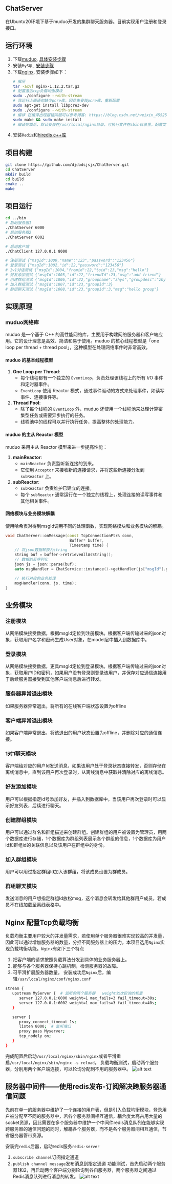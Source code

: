 ## ChatServer
在Ubuntu20环境下基于muduo开发的集群聊天服务器。目前实现用户注册和登录接口。

## 运行环境
1. 下载[muduo](https://drive.google.com/drive/folders/1SljNKGIAdXYYGKfbDJObrwZ6bqBVo_-V?usp=sharing), [具体安装步骤](https://blog.csdn.net/QIANGWEIYUAN/article/details/89023980)
2. 安装`MySQL`, [安装步骤](https://blog.csdn.net/m0_53721382/article/details/128943162)
3. 下载[nginx](https://drive.google.com/drive/folders/1SljNKGIAdXYYGKfbDJObrwZ6bqBVo_-V?usp=sharing), 安装步骤如下：
   ```bash
   # 解压
   tar -axvf nginx-1.12.2.tar.gz
   # 配置激活tcp负载均衡模块
   sudo ./configure --with-stream
   # 我运行上面语句缺少pcre库，因此先安装pcre库，重新配置
   sudo apt-get install libpcre3-dev
   sudo ./configure --with-stream
   # 编译 在编译出现报错问题可以参考博客: https://blog.csdn.net/weixin_45525272/article/details/107794364
   sudo make && sudo make install
   # 编译完成后，默认安装在/usr/local/nginx目录，可执行文件在sbin目录里，配置文件在conf目录里
   ```
4. 安装`Redis`和[hiredis c++库](https://github.com/redis/hiredis)
## 项目构建
```bash
git clone https://github.com/djdodsjsjx/ChatServer.git
cd ChatServer
mkdir build
cd build
cmake ..
make
```

## 项目运行
```bash
cd ../bin
# 启动服务器1
./ChatServer 6000
# 启动服务器2
./ChatServer 6002

# 启动客户端
./ChatClient 127.0.0.1 8000

# 注册测试 {"msgId":1000,"name":"123","password":"123456"}
# 登录测试 {"msgId":1002,"id":22,"password":"123456"}
# 1v1对话测试 {"msgId":1004,"fromid":22,"toid":23,"msg":"hello"}
# 好友添加测试 {"msgId":1005,"id":22,"friendId":23,"msg":"add friend"}
# 创建群组测试 {"msgId":1006,"id":22,"groupname":"zhys","groupdesc":"zhy group"}
# 加入群组测试 {"msgId":1007,"id":23,"groupid":3}
# 群组聊天测试 {"msgId":1008,"id":23,"groupid":3,"msg":"hello group"}
```

## 实现原理
### muduo网络库
muduo 是一个基于 C++ 的高性能网络库，主要用于构建网络服务器和客户端应用。它的设计理念是高效、简洁和易于使用。muduo 的核心线程模型是「one loop per thread + thread pool」，这种模型在处理网络事件时非常高效。

#### muduo 的基本线程模型
1. **One Loop per Thread**:
   - 每个线程都有一个独立的 `EventLoop`，负责处理该线程上的所有 I/O 事件和定时器事件。
   - `EventLoop` 使用 Reactor 模式，通过事件驱动的方式来处理事件，如读写事件、连接事件等。
2. **Thread Pool**:
   - 除了每个线程的 `EventLoop` 外，muduo 还使用一个线程池来处理计算密集型任务或需要异步执行的任务。
   - 线程池中的线程可以并行执行任务，提高整体的处理能力。

#### muduo 的主从 Reactor 模型
muduo 采用主从 Reactor 模型来进一步提高性能：
1. **mainReactor**:
   - `mainReactor` 负责监听新连接的到来。
   - 它使用 `Acceptor` 来接收新的连接请求，并将这些新连接分发到 `subReactor` 上。
2. **subReactor**:
   - `subReactor` 负责维护已建立的连接。
   - 每个 `subReactor` 通常运行在一个独立的线程上，处理连接的读写事件和其他相关事件。

#### 网络模块与业务模块解耦
使用哈希表对得到msgId调用不同的处理函数，实现网络模块和业务模块的解耦。
```cpp
void ChatServer::onMessage(const TcpConnectionPtr& conn, 
                            Buffer* buffer,
                            Timestamp time) {
    // 将json数据转换为string
    string buf = buffer->retrieveAllAsString();
    // 数据的反序列化
    json js = json::parse(buf);
    auto msgHandler = ChatService::instance()->getHandler(js["msgId"].get<int>());

    // 执行对应的业务处理
    msgHandler(conn, js, time);
}
```
## 业务模块
### 注册模块
从网络模块接受数据，根据msgId定位到注册模块。根据客户端传输过来的json对象，获取用户名字和密码生成User对象，在model层中插入到数据库中。
### 登录模块
从网络模块接受数据，更具msgId定位到登录模块。根据客户端传输过来的json对象，获取用户ID和密码，如果用户没有登录则登录该用户，并保存对应通信连接用于后续服务器接受到其他客户端消息后进行转发。
### 服务器异常退出模块
如果服务器异常退出，将所有的在线客户端状态设置为offline
### 客户端异常退出模块
如果客户端异常退出，将该退出的用户状态设置为offline，并删除对应的通信连接。

### 1对1聊天模块
客户端给对应的用户Id发送消息，如果该用户处于登录状态直接转发，否则存储在离线消息中，直到该用户再次登录时，从离线消息中获取并清除对应的离线消息。

### 好友添加模块
用户可以根据指定id号添加好友，并插入到数据库中，当该用户再次登录时可以显示好友列表，后续进行聊天。

### 创建群组模块
用户可以通过群名和群组描述来创建群组。创建群组的用户被设置为管理员，用两个数据库进行存储，1个数据库为群组列表展示各个群组的信息，1个数据库为用户id和群组id的关联信息以及该用户在群组中的身份。

### 加入群组模块
用户可以用过指定群组Id加入该群组，将该成员设置为群成员。

### 群组聊天模块
发送消息的用户想指定群组Id放松msg，这个消息会转发给其他群用户成员，若成员不在线加载至离线表格中。


## Nginx 配置Tcp负载均衡
负载均衡主要用户较大的并发量需求，若使用单个服务器很难实现较高的并发量，因此可以通过增加服务器的数量，分担不同服务器上的压力，本项目选用`Nginx`实现负载均衡功能。`Nginx`有如下三个特点
1. 把客户端的请求按照负载算法分发到具体的业务服务器上。
2. 能够与各个服务器保持心跳机制，检测服务器的故障。
3. 可平滑扩展服务器数量。
安装成功后`Nginx`后，编辑`/usr/local/nginx/conf/nginx.conf`
```bash
stream {
   upstream MyServer {  # 监听的两个服务器   weight依次轮询的权重
      server 127.0.0.1:6000 weight=1 max_fails=3 fail_timeout=30s;
      server 127.0.0.1:6002 weight=1 max_fails=3 fail_timeout=40s;
   }

   server {
      proxy_connect_timeout 1s;
      listen 8000;  # 监听端口
      proxy pass Myserver;
      tcp_nodely on;
   }
}
```
完成配置后启动`/usr/local/nginx/sbin/nginx`或者平滑重启`/usr/local/nginx/sbin/nginx -s reload`。
负载均衡测试，启动两个服务器，分别用两个客户端连接，可以轮询分配到不用的服务器中。
![alt text](image/image.png)

## 服务器中间件——使用redis发布-订阅解决跨服务器通信问题
先前在单一的服务器中维护了一个连接的用户表，但是引入负载均衡模块，登录用户被分配至不同的服务器中，若各个服务器间相互通信，耦合度太高占用大量的socket资源，因此需要在多个服务器中维护一个中间件redis消息队列在能够实现跨服务器的通信问题的同时，解耦各个服务器，而不是各个服务器间相互通信，节省服务器管带资源。

安装完`redis`后器，启动redis服务`redis-server`
1. `subscribe channel`订阅指定通道
2. `publish channel message`发布消息到指定通道
功能测试，首先启动两个服务器1和2，再启动两个客户端分别轮询到各自服务器，两个服务器之间通过Redis消息队列进行消息的转发。
![alt text](image/image-1.png)